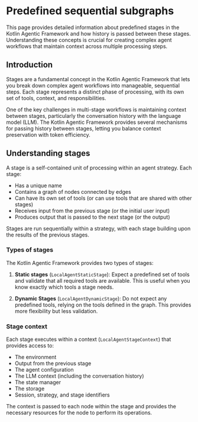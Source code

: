 # Predefined sequential subgraphs

This page provides detailed information about predefined stages in the Kotlin Agentic Framework and how history is 
passed between these stages. Understanding these concepts is crucial for creating complex agent workflows that maintain context across multiple processing steps.

## Introduction

Stages are a fundamental concept in the Kotlin Agentic Framework that lets you break down complex agent workflows into
manageable, sequential steps. Each stage represents a distinct phase of processing, with its own set of tools, context,
and responsibilities.

One of the key challenges in multi-stage workflows is maintaining context between stages, particularly the conversation
history with the language model (LLM). The Kotlin Agentic Framework provides several mechanisms for passing history 
between stages, letting you balance context preservation with token efficiency.

## Understanding stages

A stage is a self-contained unit of processing within an agent strategy. Each stage:

- Has a unique name
- Contains a graph of nodes connected by edges
- Can have its own set of tools (or can use tools that are shared with other stages)
- Receives input from the previous stage (or the initial user input)
- Produces output that is passed to the next stage (or the output)

Stages are run sequentially within a strategy, with each stage building upon the results of the previous stages.

### Types of stages

The Kotlin Agentic Framework provides two types of stages:

1. **Static stages** (`LocalAgentStaticStage`): Expect a predefined set of tools and validate that all required tools
   are available. This is useful when you know exactly which tools a stage needs.

2. **Dynamic Stages** (`LocalAgentDynamicStage`): Do not expect any predefined tools, relying on the tools defined in
   the graph. This provides more flexibility but less validation.

### Stage context

Each stage executes within a context (`LocalAgentStageContext`) that provides access to:

- The environment
- Output from the previous stage
- The agent configuration
- The LLM context (including the conversation history)
- The state manager
- The storage
- Session, strategy, and stage identifiers

The context is passed to each node within the stage and provides the necessary resources for the node to perform its
operations.
